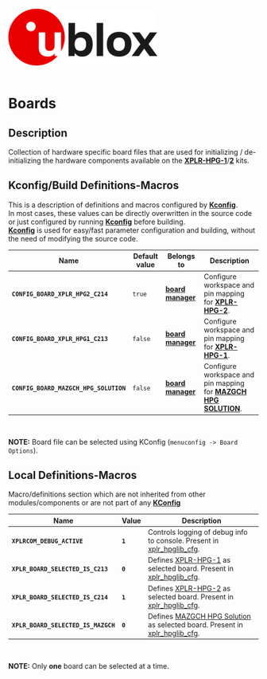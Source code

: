 ![u-blox](./../../media/shared/logos/ublox_logo.jpg)
<br>
<br>

# Boards

## Description
Collection of hardware specific board files that are used for initializing / de-initializing the hardware components available on the **[XPLR-HPG-1](https://www.u-blox.com/en/product/xplr-hpg-1)**/**[2](https://www.u-blox.com/en/product/xplr-hpg-2)** kits.

## Kconfig/Build Definitions-Macros
This is a description of definitions and macros configured by **[Kconfig](./../../docs/README_kconfig.md)**.<br>
In most cases, these values can be directly overwritten in the source code or just configured by running **[Kconfig](./../../docs//README_kconfig.md)** before building.\
**[Kconfig](./../../docs/README_kconfig.md)** is used for easy/fast parameter configuration and building, without the need of modifying the source code.

Name | Default value | Belongs to | Description
--- | --- | --- | ---
**`CONFIG_BOARD_XPLR_HPG2_C214`** | `true` | **[board manager](./)** | Configure workspace and pin mapping for **[XPLR-HPG-2](https://www.u-blox.com/en/product/xplr-hpg-2)**.
**`CONFIG_BOARD_XPLR_HPG1_C213`** | `false` | **[board manager](./)** | Configure workspace and pin mapping for **[XPLR-HPG-1](https://www.u-blox.com/en/product/xplr-hpg-1)**.
**`CONFIG_BOARD_MAZGCH_HPG_SOLUTION`** | `false` | **[board manager](./)** | Configure workspace and pin mapping for **[MAZGCH HPG SOLUTION](https://github.com/mazgch/hpg)**.
<br>

**NOTE:** Board file can be selected using KConfig (`menuconfig -> Board Options`).

## Local Definitions-Macros
Macro/definitions section which are not inherited from other modules/components or are not part of any **[KConfig](./../../docs/README_kconfig.md)**

Name | Value | Description
--- | --- | ---
**`XPLRCOM_DEBUG_ACTIVE`** | **`1`** | Controls logging of debug info to console. Present in [xplr_hpglib_cfg](./../hpglib/xplr_hpglib_cfg.h).
**`XPLR_BOARD_SELECTED_IS_C213`** | **`0`** | Defines [XPLR-HPG-1](https://www.u-blox.com/en/product/xplr-hpg-1) as selected board. Present in [xplr_hpglib_cfg](./../hpglib/xplr_hpglib_cfg.h).
**`XPLR_BOARD_SELECTED_IS_C214`** | **`1`** | Defines [XPLR-HPG-2](https://www.u-blox.com/en/product/xplr-hpg-1) as selected board. Present in [xplr_hpglib_cfg](./../hpglib/xplr_hpglib_cfg.h).
**`XPLR_BOARD_SELECTED_IS_MAZGCH`** | **`0`** | Defines [MAZGCH HPG Solution](https://github.com/mazgch/hpg) as selected board. Present in [xplr_hpglib_cfg](./../hpglib/xplr_hpglib_cfg.h).
<br>

**NOTE:** Only **one** board can be selected at a time.